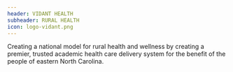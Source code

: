 ```yaml
---
header: VIDANT HEALTH
subheader: RURAL HEALTH
icon: logo-vidant.png
---
```

Creating a national model for rural health and wellness by creating a premier, trusted academic health care delivery system for the benefit of the people of eastern North Carolina.
